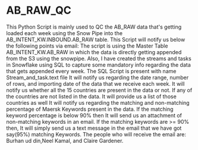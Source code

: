 # AB_RAW_QC
This Python Script is mainly used to QC the AB_RAW data that's getting loaded each week using the Snow Pipe into the AB_INTENT_KW.INBOUND.AB_RAW table.
This Script will notify us below the following points via email:
The script is using the Master Table AB_INTENT_KW.AB_RAW in which the data is directly getting appended from the S3 using the snowpipe.
Also, I have created the streams and tasks in Snowflake using SQL to capture some mandatory info regarding the data that gets appended every week. The SQL Script is present with name Stream_and_task.text file
It will notify us regarding the date range, number of rows, and importing date of the data that we receive each week.
It will notify us whether all the 15 countries are present in the data or not. If any of the countries are not listed in the data. It will provide us a list of those countries as well
It will notify us regarding the matching and non-matching percentage of Maersk Keywords present in the data. If the matching keyword percentage is below 90% then It will send us an attachment of non-matching keywords in an email.
If the matching keywords are >= 90% then, It will simply send us a text message in the email that we have got say(95%) matching Keywords.
The people who will receive the email are: Burhan ud din,Neel Kamal, and Claire Gardener.
